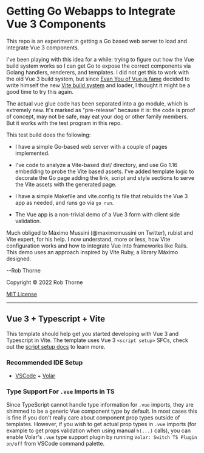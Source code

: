 # Getting Go Webapps to Integrate Vue 3 Components

This repo is an experiment in getting a Go based web server to load and
integrate Vue 3 components.

I've been playing with this idea for a while: trying to figure out how
the Vue build system works so I can get Go to expose the correct components
via Golang handlers, renderers, and templates. I did not get this to
work with the old Vue 3 build system, but since [Evan You of Vue.js fame](https://en.wikipedia.org/wiki/Vue.js#History) decided
to write himself the new [Vite build system](https://vitejs.dev/) and loader, I thought it might
be a good time to try this again.

The actual vue glue code has been separated into a go module, which is
extremely new. It's marked as "pre-release" because it is: the code is
proof of concept, may not be safe, may eat your dog or other family
members. But it works with the test program in this repo.

This test build does the following:

* I have a simple Go-based web server with a couple of pages implemented.

* I've code to analyze a Vite-based dist/ directory, and use Go 1.16 embedding to probe the Vite based assets. I've added template logic to decorate the Go page adding the link, script and style sections to serve the Vite assets with the generated page.

* I have a simple Makefile and vite.config.ts file that rebuilds the Vue 3 app as needed, and runs go via `go run`.

* The Vue app is a non-trivial demo of a Vue 3 form with client side validation.

Much obliged to Máximo Mussini (@maximomussini on Twitter), rubist and Vite expert, for his help. I now understand, more or less, how Vite configuration works and how to integrate Vue into frameworks like Rails.  This demo uses an approach inspired by Vite Ruby, a library Máximo designed.

--Rob Thorne

Copyright © 2022 Rob Thorne

[MIT License](https://github.com/torenware/go-tooling-for-vue/blob/8999977a5bffb8f0630740220c576b550a7115e9/LICENSE.md)
<hr>

## Vue 3 + Typescript + Vite

This template should help get you started developing with Vue 3 and Typescript in Vite. The template uses Vue 3 `<script setup>` SFCs, check out the [script setup docs](https://v3.vuejs.org/api/sfc-script-setup.html#sfc-script-setup) to learn more.

### Recommended IDE Setup

* [VSCode](https://code.visualstudio.com/) + [Volar](https://marketplace.visualstudio.com/items?itemName=johnsoncodehk.volar)

### Type Support For `.vue` Imports in TS

Since TypeScript cannot handle type information for `.vue` imports, they are shimmed to be a generic Vue component type by default. In most cases this is fine if you don't really care about component prop types outside of templates. However, if you wish to get actual prop types in `.vue` imports (for example to get props validation when using manual `h(...)` calls), you can enable Volar's `.vue` type support plugin by running `Volar: Switch TS Plugin on/off` from VSCode command palette.
